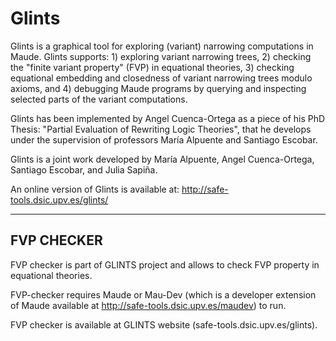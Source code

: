 # Glints
Glints is a graphical tool for exploring (variant) narrowing computations in Maude.
Glints supports: 1) exploring variant narrowing trees, 2) checking the 
"finite variant property" (FVP) in equational theories, 3) checking equational 
embedding and closedness of variant narrowing trees modulo axioms, and 4) debugging 
Maude programs by querying and inspecting selected parts of the variant computations.

Glints has been implemented by Angel Cuenca-Ortega as a piece of his PhD Thesis: "Partial Evaluation of Rewriting Logic Theories", that he develops under the supervision of professors María Alpuente and Santiago Escobar.

Glints is a joint work developed by María Alpuente, Angel Cuenca-Ortega, Santiago Escobar, and Julia Sapiña.

An online version of Glints is available at: http://safe-tools.dsic.upv.es/glints/

----------------------------------------------------------------------------------------------------------------------
FVP CHECKER    
----------------------------------------------------------------------------------------------------------------------
FVP checker is part of GLINTS project and allows to check FVP property in 
equational theories. 

FVP-checker requires Maude or Mau-Dev (which is a developer extension of Maude 
available at http://safe-tools.dsic.upv.es/maudev) to run.

FVP checker is available at GLINTS website (safe-tools.dsic.upv.es/glints). 
